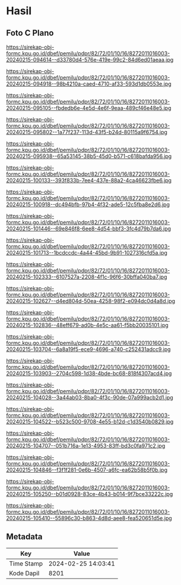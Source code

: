 # Hasil

## Foto C Plano

https://sirekap-obj-formc.kpu.go.id/dbef/pemilu/pdpr/82/72/01/10/16/8272011016003-20240215-094614--d33780d4-576e-419e-99c2-84d6ed01aeaa.jpg

https://sirekap-obj-formc.kpu.go.id/dbef/pemilu/pdpr/82/72/01/10/16/8272011016003-20240215-094918--98b4210a-caed-4710-af33-593d1db0553e.jpg

https://sirekap-obj-formc.kpu.go.id/dbef/pemilu/pdpr/82/72/01/10/16/8272011016003-20240215-095105--fbdedb6e-4e5d-4e6f-9eaa-489cf46e48e5.jpg

https://sirekap-obj-formc.kpu.go.id/dbef/pemilu/pdpr/82/72/01/10/16/8272011016003-20240215-095802--1a77f237-113d-43f5-b24d-80115a9f6754.jpg

https://sirekap-obj-formc.kpu.go.id/dbef/pemilu/pdpr/82/72/01/10/16/8272011016003-20240215-095938--65a53145-38b5-45d0-b571-c618bafda956.jpg

https://sirekap-obj-formc.kpu.go.id/dbef/pemilu/pdpr/82/72/01/10/16/8272011016003-20240215-100133--393f833b-7ee4-437e-88a2-4ca46623fbe6.jpg

https://sirekap-obj-formc.kpu.go.id/dbef/pemilu/pdpr/82/72/01/10/16/8272011016003-20240215-100918--dc494bfb-97b4-4f32-ade5-12c5fba8e2d6.jpg

https://sirekap-obj-formc.kpu.go.id/dbef/pemilu/pdpr/82/72/01/10/16/8272011016003-20240215-101446--69e846f8-6ee8-4d54-bbf3-3fc4d79b7da6.jpg

https://sirekap-obj-formc.kpu.go.id/dbef/pemilu/pdpr/82/72/01/10/16/8272011016003-20240215-101713--1bcdccdc-4a44-45bd-9b91-1027316cfd5a.jpg

https://sirekap-obj-formc.kpu.go.id/dbef/pemilu/pdpr/82/72/01/10/16/8272011016003-20240215-102333--6107527a-2208-4f1c-96f6-30bffa040ba7.jpg

https://sirekap-obj-formc.kpu.go.id/dbef/pemilu/pdpr/82/72/01/10/16/8272011016003-20240215-102627--d4ed804d-50ea-4258-98f2-e094dc0d4a8d.jpg

https://sirekap-obj-formc.kpu.go.id/dbef/pemilu/pdpr/82/72/01/10/16/8272011016003-20240215-102836--48eff679-ad0b-4e5c-aa61-f5bb20035101.jpg

https://sirekap-obj-formc.kpu.go.id/dbef/pemilu/pdpr/82/72/01/10/16/8272011016003-20240215-103704--6a8a19f5-ece9-4696-a740-c252431adcc9.jpg

https://sirekap-obj-formc.kpu.go.id/dbef/pemilu/pdpr/82/72/01/10/16/8272011016003-20240215-103903--2704c598-1d38-4bde-bc68-818f4307acd4.jpg

https://sirekap-obj-formc.kpu.go.id/dbef/pemilu/pdpr/82/72/01/10/16/8272011016003-20240215-104028--3a44ab03-8ba0-4f3c-90de-07a999acb2d1.jpg

https://sirekap-obj-formc.kpu.go.id/dbef/pemilu/pdpr/82/72/01/10/16/8272011016003-20240215-104522--b523c500-9708-4e55-b12d-c1d3540b0829.jpg

https://sirekap-obj-formc.kpu.go.id/dbef/pemilu/pdpr/82/72/01/10/16/8272011016003-20240215-104707--051b716a-1e13-4953-83ff-bd3c0fa971c2.jpg

https://sirekap-obj-formc.kpu.go.id/dbef/pemilu/pdpr/82/72/01/10/16/8272011016003-20240215-104846--f3f1f281-0e6b-4507-a6fc-ea62b58b5f0b.jpg

https://sirekap-obj-formc.kpu.go.id/dbef/pemilu/pdpr/82/72/01/10/16/8272011016003-20240215-105250--b01d0928-83ce-4b43-b014-9f7bce33222c.jpg

https://sirekap-obj-formc.kpu.go.id/dbef/pemilu/pdpr/82/72/01/10/16/8272011016003-20240215-105410--55896c30-b863-4d8d-aee8-fea520651d5e.jpg


## Metadata

| Key        | Value               |
| ---------- | ------------------- |
| Time Stamp | 2024-02-25 14:03:41 |
| Kode Dapil | 8201                |



